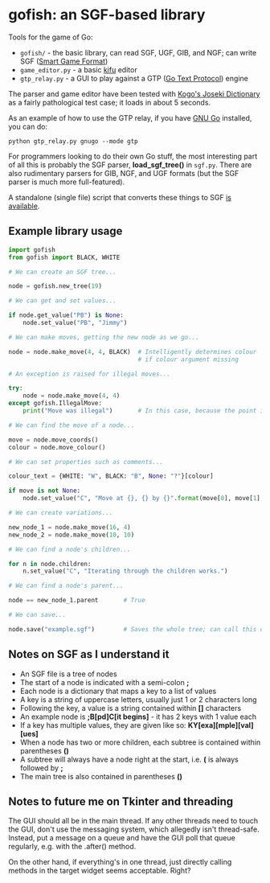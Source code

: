 # gofish: an SGF-based library

Tools for the game of Go:

* `gofish/` - the basic library, can read SGF, UGF, GIB, and NGF; can write SGF ([Smart Game Format](http://www.red-bean.com/sgf/))
* `game_editor.py` - a basic [kifu](https://en.wikipedia.org/wiki/Kifu) editor
* `gtp_relay.py` - a GUI to play against a GTP ([Go Text Protocol](https://www.lysator.liu.se/~gunnar/gtp/)) engine

The parser and game editor have been tested with [Kogo's Joseki Dictionary](http://waterfire.us/joseki.htm) as a fairly pathological test case; it loads in about 5 seconds.

As an example of how to use the GTP relay, if you have [GNU Go](https://www.gnu.org/software/gnugo/) installed, you can do:

    python gtp_relay.py gnugo --mode gtp

For programmers looking to do their own Go stuff, the most interesting part of all this is probably the SGF parser, **load_sgf_tree()** in `sgf.py`. There are also rudimentary parsers for GIB, NGF, and UGF formats (but the SGF parser is much more full-featured).

A standalone (single file) script that converts these things to SGF [is available](https://github.com/fohristiwhirl/xyz2sgf).

## Example library usage

```python
import gofish
from gofish import BLACK, WHITE

# We can create an SGF tree...

node = gofish.new_tree(19)

# We can get and set values...

if node.get_value("PB") is None:
    node.set_value("PB", "Jimmy")

# We can make moves, getting the new node as we go...

node = node.make_move(4, 4, BLACK)  # Intelligently determines colour
                                    # if colour argument missing

# An exception is raised for illegal moves...

try:
    node = node.make_move(4, 4)
except gofish.IllegalMove:
    print("Move was illegal")       # In this case, because the point is not empty

# We can find the move of a node...

move = node.move_coords()
colour = node.move_colour()

# We can set properties such as comments...

colour_text = {WHITE: "W", BLACK: "B", None: "?"}[colour]

if move is not None:
    node.set_value("C", "Move at {}, {} by {}".format(move[0], move[1], colour_text))

# We can create variations...

new_node_1 = node.make_move(16, 4)
new_node_2 = node.make_move(10, 10)

# We can find a node's children...

for n in node.children:
    n.set_value("C", "Iterating through the children works.")

# We can find a node's parent...

node == new_node_1.parent       # True

# We can save...

node.save("example.sgf")        # Saves the whole tree; can call this on any node.

```

## Notes on SGF as I understand it

* An SGF file is a tree of nodes
* The start of a node is indicated with a semi-colon **;**
* Each node is a dictionary that maps a key to a list of values
* A key is a string of uppercase letters, usually just 1 or 2 characters long
* Following the key, a value is a string contained within **[]** characters
* An example node is **;B[pd]C[it begins]** - it has 2 keys with 1 value each
* If a key has multiple values, they are given like so: **KY[exa][mple][val][ues]**
* When a node has two or more children, each subtree is contained within parentheses **()**
* A subtree will always have a node right at the start, i.e. **(** is always followed by **;**
* The main tree is also contained in parentheses **()**

## Notes to future me on Tkinter and threading

The GUI should all be in the main thread. If any other threads need to touch the GUI, don't use the messaging system, which allegedly isn't thread-safe. Instead, put a message on a queue and have the GUI poll that queue regularly, e.g. with the .after() method.

On the other hand, if everything's in one thread, just directly calling methods in the target widget seems acceptable. Right?
